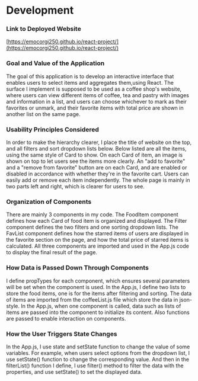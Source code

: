 # Development

### Link to Deployed Website

[https://emocorgi250.github.io/react-project/](https://emocorgi250.github.io/react-project/)

### Goal and Value of the Application

The goal of this application is to develop an interactive interface that enables users to select items and aggregates them,using React. The surface I implement is supposed to be used as a coffee shop's website, where users can view different items of coffee, tea and pastry with images and information in a list, and users can choose whichever to mark as their favorites or unmark, and their favorite items with total price are shown in another list on the same page.

### Usability Principles Considered

In order to make the hierarchy clearer, I place the title of website on the top, and all filters and sort dropdown lists below. Below listed are all the items, using the same style of Card to show. On each Card of item, an image is shown on top to let users see the items more clearly. An "add to favorite" and a "remove from favorite" button are on each Card, and are enabled or disabled in accordance with whether they're in the favorite cart. Users can easily add or remove each item independently. The whole page is mainly in two parts left and right, which is clearer for users to see.

### Organization of Components

There are mainly 3 components in my code. The FoodItem component defines how each Card of food item is organized and displayed. The Filter component defines the two filters and one sorting dropdown lists. The FavList component defines how the starred items of users are displayed in the favorite section on the page, and how the total price of starred items is calculated. All three components are imported and used in the App.js code to display the final result of the page.

### How Data is Passed Down Through Components

I define propTypes for each component, which ensures several parameters will be set when the component is used. In the App.js, I define two lists to store the food items, one is for the items after filtering and sorting. The data of items are imported from the coffeeList.js file which store the data in json-style. In the App.js, when one component is called, data such as lists of items are passed into the component to initialize its content. Also functions are passed to enable interaction on components.

### How the User Triggers State Changes

In the App.js, I use state and setState function to change the value of some variables. For example, when users select options from the dropdown list, I use setState() function to change the corresponding value. And then in the filterList() function I define, I use filter() method to filter the data with the properties, and use setState() to set the displayed data.

